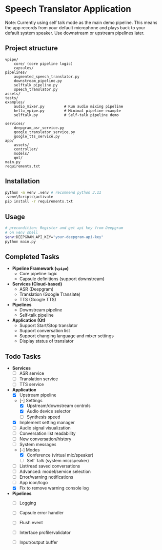 # Speech Translator Application
Note: Currently using self talk mode as the main demo pipeline. This means the app records from your default microphone and plays back to your default system speaker.
Use downstream or upstream pipelines later.

## Project structure
```
vpipe/
    core/ (core pipeline logic)
    capsules/
pipelines/
    augmented_speech_translator.py
    downstream_pipeline.py
    selftalk_pipeline.py
    speech_translator.py
assets/
tests/
examples/
    audio_mixer.py         # Run audio mixing pipeline
    hello_vpipe.py         # Minimal pipeline example
    selftalk.py            # Self-talk pipeline demo
    
services/
    deepgram_asr_service.py
    google_translator_service.py
    google_tts_service.py
app/
    assets/
    controller/
    models/
    qml/
main.py
requirements.txt
```

## Installation
```bash
python -m venv .venv # recommend python 3.11
.venv\Scripts\activate
pip install -r requirements.txt
```

## Usage
```bash
# precondition: Register and get api key from Deepgram
# on venv shell
$env:DEEPGRAM_API_KEY="your-deepgram-api-key"
python main.py
```

## Completed Tasks

- **Pipeline Framework (`vpipe`)**
    - Core pipeline logic
    - Capsule definitions (support downstream)
- **Services (Cloud-based)**
    - ASR (Deepgram)
    - Translation (Google Translate)
    - TTS (Google TTS)
- **Pipelines**
    - Downstream pipeline
    - Self-talk pipeline
- **Application (Qt)**
    - Support Start/Stop translator
    - Support conversation list
    - Support changing language  and mixer settings
    - Display status of translator

## Todo Tasks

- **Services**
    - [ ] ASR service
    - [ ] Translation service
    - [ ] TTS service
- **Application**
    - [x] Upstream pipeline
    - [-] Settings
        - [x] Upstream/downstream controls
        - [x] Audio device selector
        - [ ] Synthesis speed
    - [x] Implement setting manager
    - [ ] Audio signal visualization
    - [ ] Conversation list readability
    - [ ] New conversation/history
    - [ ] System messages
    - [-] Modes
        - [x] Conference (virtual mic/speaker)
        - [ ] Self Talk (system mic/speaker)
    - [ ] List/read saved conversations
    - [ ] Advanced: model/service selection
    - [ ] Error/warning notifications
    - [ ] App icon/logo
    - [x] Fix to remove warning console log
- **Pipelines**
    - [ ] Logging
    - [ ] Capsule error handler
    - [ ] Flush event
    - [ ] Interface profile/validator
    - [ ] Input/output buffer


